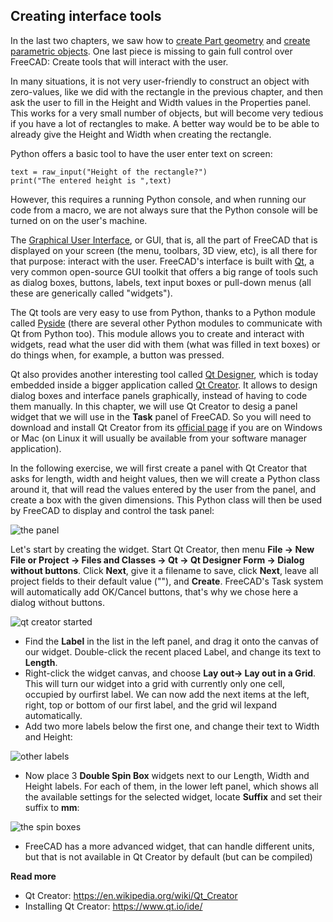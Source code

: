 ## Creating interface tools

In the last two chapters, we saw how to [create Part geometry](creating_and_manipulating_geometry.md) and [create parametric objects](creating_parametric_objects.md). One last piece is missing to gain full control over FreeCAD: Create tools that will interact with the user.

In many situations, it is not very user-friendly to construct an object with zero-values, like we did with the rectangle in the previous chapter, and then ask the user to fill in the Height and Width values in the Properties panel. This works for a very small number of objects, but will become very tedious if you have a lot of rectangles to make. A better way would be to be able to already give the Height and Width when creating the rectangle.

Python offers a basic tool to have the user enter text on screen:

```
text = raw_input("Height of the rectangle?")
print("The entered height is ",text)
```

However, this requires a running Python console, and when running our code from a macro, we are not always sure that the Python console will be turned on on the user's machine.

The [Graphical User Interface](https://en.wikipedia.org/wiki/Graphical_user_interface), or GUI, that is, all the part of FreeCAD that is displayed on your screen (the menu, toolbars, 3D view, etc), is all there for that purpose: interact with the user. FreeCAD's interface is built with [Qt](https://en.wikipedia.org/wiki/Qt_(software)), a very common open-source GUI toolkit that offers a big range of tools such as dialog boxes, buttons, labels, text input boxes or pull-down menus (all these are generically called "widgets").

The Qt tools are very easy to use from Python, thanks to a Python module called [Pyside](https://en.wikipedia.org/wiki/PySide) (there are several other Python modules to communicate with Qt from Python too). This module allows you to create and interact with widgets, read what the user did with them (what was filled in text boxes) or do things when, for example, a button was pressed.

Qt also provides another interesting tool called [Qt Designer](http://doc.qt.io/qt-4.8/designer-manual.html), which is today embedded inside a bigger application called [Qt Creator](https://en.wikipedia.org/wiki/Qt_Creator). It allows to design dialog boxes and interface panels graphically, instead of having to code them manually. In this chapter, we will use Qt Creator to desig a panel widget that we will use in the **Task** panel of FreeCAD. So you will need to download and install Qt Creator from its [official page](https://www.qt.io/ide/) if you are on Windows or Mac (on Linux it will usually be available from your software manager application).

In the following exercise, we will first create a panel with Qt Creator that asks for length, width and height values, then we will create a Python class around it, that will read the values entered by the user from the panel, and create a box with the given dimensions. This Python class will then be used by FreeCAD to display and control the task panel:

![the panel](http://www.freecadweb.org/wiki/images/0/0b/Exercise_python_07.jpg)

Let's start by creating the widget. Start Qt Creator, then menu **File -> New File or Project -> Files and Classes -> Qt -> Qt Designer Form -> Dialog without buttons**. Click **Next**, give it a filename to save, click **Next**, leave all project fields to their default value ("<none>"), and **Create**. FreeCAD's Task system will automatically add OK/Cancel buttons, that's why we chose here a dialog without buttons.

![qt creator started](http://www.freecadweb.org/wiki/images/9/91/Exercise_python_06.jpg)

* Find the **Label** in the list in the left panel, and drag it onto the canvas of our widget. Double-click the recent placed Label, and change its text to **Length**.
* Right-click the widget canvas, and choose **Lay out-> Lay out in a Grid**. This will turn our widget into a grid with currently only one cell, occupied by ourfirst label. We can now add the next items at the left, right, top or bottom of our first label, and the grid wil lexpand automatically.
* Add two more labels below the first one, and change their text to Width and Height:

![other labels](http://www.freecadweb.org/wiki/images/c/cf/Exercise_python_08.jpg)

* Now place 3 **Double Spin Box** widgets next to our Length, Width and Height labels. For each of them, in the lower left panel, which shows all the available settings for the selected widget, locate **Suffix** and set their suffix to **mm**:

![the spin boxes](http://www.freecadweb.org/wiki/images/a/aa/Exercise_python_09.jpg)

* FreeCAD has a more advanced widget, that can handle different units, but that is not available in Qt Creator by default (but can be compiled)



**Read more**

* Qt Creator: https://en.wikipedia.org/wiki/Qt_Creator
* Installing Qt Creator: https://www.qt.io/ide/
